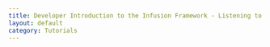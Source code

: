 ```yaml
---
title: Developer Introduction to the Infusion Framework - Listening to Model Changes
layout: default
category: Tutorials
---
```

